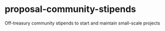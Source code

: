 # proposal-community-stipends
Off-treasury community stipends to start and maintain small-scale projects
